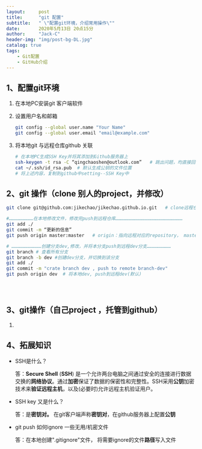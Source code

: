 ```yaml
---
layout:     post
title:      "git 配置"
subtitle:   " \"配置git环境，介绍常用操作\""
date:       2020年5月13日 20点15分
author:     "Jack-C"
header-img: "img/post-bg-DL.jpg"
catalog: true
tags:
    - Git配置
    - GitHub介绍
---
```


## 1、配置git环境

1. 在本地PC安装git 客户端软件

2. 设置用户名和邮箱

   ```bash
   git config --global user.name "Your Name"
   git config --global user.email "email@example.com"
   ```

3. 将本地git 与远程仓库github 关联

   ```bash
   # 在本地PC生成SSH Key并将其添加到Github服务器上
   ssh-keygen -t rsa -C “qingchaoshen@outlook.com”   # 跳出问题，均直接回车，使用默认
   cat ~/.ssh/id_rsa.pub  # 默认生成公钥的文件位置
   # 将上述内容，复制到github中setting--SSH Key中
   ```

## 2、git 操作（clone 别人的project，并修改）

```bash
git clone git@github.com:jikechao/jikechao.github.io.git   # clone远程仓库到本地

#………………………在本地修改文件，修改完push到远程仓库………………………………………………………………… 
git add ./
git commit -m “更新的信息”
git push origin master:master   # origin：指向远程对应的repository， master：master ->本地分知：远程分支

# ……………………………创建分支dev,修改，并将本分支push到远程dev分支………………………
git branch # 查看所有分支
git branch -b dev #创建dev分支，并切换到该分支
git add ./
git commit -m "crate branch dev , push to remote branch-dev"
git push origin dev  # 将本地dev, push到远程dev(默认)





```

## 3、git操作（自己project ，托管到github）

1.  


## 4、拓展知识

* SSH是什么？

  答：**Secure Shell** (**SSH**) 是一个允许两台电脑之间通过安全的连接进行数据交换的**网络协议**。通过**加密**保证了数据的保密性和完整性。SSH采用**公钥**加密技术来**验证远程主机**，以及(必要时)允许远程主机验证用户。

* SSH key 又是什么？

  答：是**密钥对。** 在git客户端声称**密钥对**，在github服务器上配置**公钥**

* git push 如何ignore 一些无用/机密文件

   答：在本地创建".gitignore"文件， 将需要ignore的文件**路径**写入文件